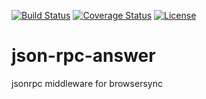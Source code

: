 [![Build Status](https://travis-ci.org/rbykov04/json-rpc-answer.svg?branch=master)](https://travis-ci.org/rbykov04/json-rpc-answer)
[![Coverage Status](https://coveralls.io/repos/github/rbykov04/json-rpc-answer/badge.svg?branch=master)](https://coveralls.io/github/rbykov04/json-rpc-answer?branch=master)
[![License][license-image]][license-url]
# json-rpc-answer
jsonrpc middleware for browsersync

[license-image]: https://img.shields.io/badge/license-MIT-blue.svg
[license-url]: LICENSE
